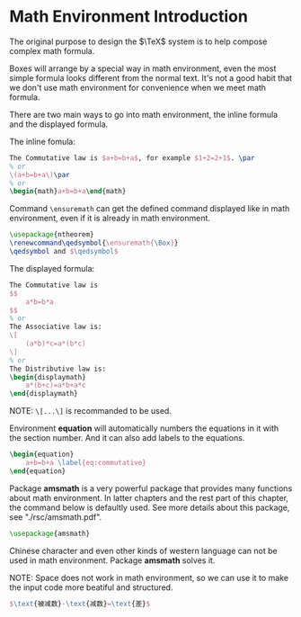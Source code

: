 # Math Environment Introduction

The original purpose to design the $\TeX$ system is to help compose complex math formula.

Boxes will arrange by a special way in math environment, even the most simple formula looks different from the normal text. It's not a good habit that we don't use math environment for convenience when we meet math formula.

There are two main ways to go into math environment, the inline formula and the displayed formula.

The inline fomula:

```latex
The Commutative law is $a+b=b+a$, for example $1+2=2+1$. \par
% or
\(a+b=b+a\)\par
% or
\begin{math}a+b=b+a\end{math}
```

Command `\ensuremath` can get the defined command displayed like in math environment, even if it is already in math environment.

```latex
\usepackage{ntheorem}
\renewcommand\qedsymbol{\ensuremath{\Box}}
\qedsymbol and $\qedsymbol$
```

The displayed formula:

```latex
The Commutative law is
$$
    a*b=b*a
$$
% or
The Associative law is:
\[
    (a*b)*c=a*(b*c)
\]
% or
The Distributive law is:
\begin{displaymath}
    a*(b+c)=a*b+a*c
\end{displaymath}
```

NOTE: `\[...\]` is recommanded to be used.

Environment **equation** will automatically numbers the equations  in it with the section number. And it can also add labels to the equations.

```latex
\begin{equation}
    a+b=b+a \label{eq:commutative}
\end{equation}
```

Package **amsmath** is a very powerful package that provides many functions about math environment. In latter chapters and the rest part of this chapter, the command below is defaultly used. See more details about this package, see "./rsc/amsmath.pdf".

```latex
\usepackage{amsmath}
```

Chinese character and even other kinds of western language can not be used in math environment. Package **amsmath** solves it.

NOTE: Space does not work in math environment, so we can use it to make the input code more beatiful and structured.

```latex
$\text{被减数}-\text{减数}=\text{差}$
```
